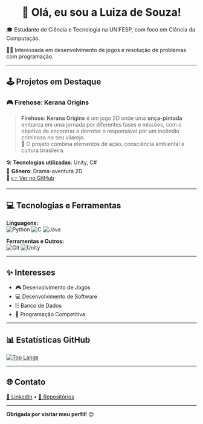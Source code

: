 <h1 align="center">👋 Olá, eu sou a <strong>Luiza de Souza</strong>!</h1>

🎓 Estudante de Ciência e Tecnologia na UNIFESP, com foco em Ciência da Computação.       

👩‍💻 Interessada em desenvolvimento de jogos e resolução de problemas com programação.

---

## 🕹️ Projetos em Destaque

### 🎮 Firehose: Kerana Origins

> **Firehose: Kerana Origins** é um jogo 2D onde uma **onça-pintada** embarca em uma jornada por diferentes fases e missões, com o objetivo de encontrar e derrotar o responsável por um incêndio criminoso no seu vilarejo.  
> 🌱 O projeto combina elementos de ação, consciência ambiental e cultura brasileira.

🛠️ **Tecnologias utilizadas**: Unity, C#  
🎨 **Gênero**: Drama-aventura 2D  
🔗 [👉 Ver no GitHub](https://github.com/souza-luiza/Kerana-Firehose)

---

## 💻 Tecnologias e Ferramentas

**Linguagens:**  
![Python](https://img.shields.io/badge/Python-3670A0?style=for-the-badge&logo=python&logoColor=ffdd54)
![C](https://img.shields.io/badge/C-00599C?style=for-the-badge&logo=c&logoColor=white)
![Java](https://img.shields.io/badge/Java-ED8B00?style=for-the-badge&logo=java&logoColor=white)

**Ferramentas e Outros:**  
![Git](https://img.shields.io/badge/Git-F05032?style=for-the-badge&logo=git&logoColor=white)
![Unity](https://img.shields.io/badge/Unity-100000?style=for-the-badge&logo=unity&logoColor=white)

---

## ✨ Interesses

- 🎮 Desenvolvimento de Jogos
- 💻 Desenvolvimento de Software
- 🗄️ Banco de Dados
- 🧠 Programação Competitiva

---

## 📊 Estatísticas GitHub

[![Top Langs](https://github-readme-stats.vercel.app/api/top-langs/?username=souza-luiza&layout=compact)](https://github.com/souza-luiza)

---

## 🌐 Contato

[💼 LinkedIn](https://www.linkedin.com/in/luizadesouzaferreira) • [📁 Repositórios](https://github.com/souza-luiza?tab=repositories)

---

**Obrigada por visitar meu perfil!** 😊


<!--
**souza-luiza/souza-luiza** is a ✨ _special_ ✨ repository because its `README.md` (this file) appears on your GitHub profile.
💻
Here are some ideas to get you started:

- 🔭 I’m currently working on ...
- 🌱 I’m currently learning ...
- 👯 I’m looking to collaborate on ...
- 🤔 I’m looking for help with ...
- 💬 Ask me about ...
- 📫 How to reach me: ...
- 😄 Pronouns: ...
- ⚡ Fun fact: ...
-->
